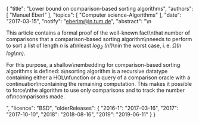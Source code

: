 {
    "title": "Lower bound on comparison-based sorting algorithms",
    "authors": [
        "Manuel Eberl"
    ],
    "topics": [
        "Computer science-Algorithms"
    ],
    "date": "2017-03-15",
    "notify": "eberlm@in.tum.de",
    "abstract": "\n<p>This article contains a formal proof of the well-known fact\nthat number of comparisons that a comparison-based sorting algorithm\nneeds to perform to sort a list of length <em>n</em> is at\nleast <em>log<sub>2</sub>&nbsp;(n!)</em>\nin the worst case, i.&thinsp;e.&nbsp;<em>Ω(n log\nn)</em>.</p>  <p>For this purpose, a shallow\nembedding for comparison-based sorting algorithms is defined: a\nsorting algorithm is a recursive datatype containing either a HOL\nfunction or a query of a comparison oracle with a continuation\ncontaining the remaining computation. This makes it possible to force\nthe algorithm to use only comparisons and to track the number of\ncomparisons made.</p>",
    "licence": "BSD",
    "olderReleases": {
        "2016-1": "2017-03-16",
        "2017": "2017-10-10",
        "2018": "2018-08-16",
        "2019": "2019-06-11"
    }
}